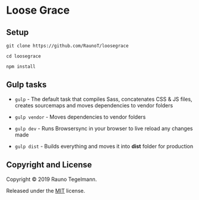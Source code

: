 # Loose Grace

## Setup

`git clone https://github.com/RaunoT/loosegrace`

`cd loosegrace`

`npm install`

## Gulp tasks

* `gulp` - The default task that compiles Sass, concatenates CSS & JS files, creates sourcemaps and moves dependencies to vendor folders

* `gulp vendor` - Moves dependencies to vendor folders

* `gulp dev` - Runs Browsersync in your browser to live reload any changes made

* `gulp dist` - Builds everything and moves it into **dist** folder for production

## Copyright and License

Copyright © 2019 Rauno Tegelmann.

Released under the [MIT](https://github.com/RaunoT/bootstrap-4-boilerplate/blob/master/LICENSE) license.
